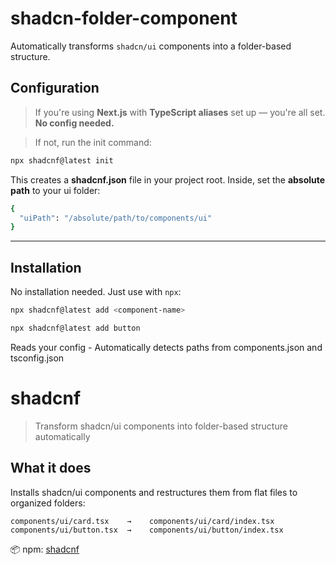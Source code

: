 # shadcn-folder-component
Automatically transforms `shadcn/ui` components into a folder-based structure.

## Configuration

> If you're using **Next.js** with **TypeScript aliases** set up — you're all set.
  **No config needed.**

> If not, run the init command:

```bash
npx shadcnf@latest init
```
This creates a **shadcnf.json** file in your project root.
Inside, set the **absolute path** to your ui folder:
```bash
{
  "uiPath": "/absolute/path/to/components/ui"
}
```
---

## Installation

No installation needed. Just use with `npx`:

```bash
npx shadcnf@latest add <component-name>
```

```bash
npx shadcnf@latest add button
```

Reads your config - Automatically detects paths from components.json and tsconfig.json

# shadcnf

> Transform shadcn/ui components into folder-based structure automatically

##  What it does

Installs shadcn/ui components and restructures them from flat files to organized folders:

```
components/ui/card.tsx    →    components/ui/card/index.tsx
components/ui/button.tsx  →    components/ui/button/index.tsx
```

📦 npm: [shadcnf](https://www.npmjs.com/package/shadcnf)